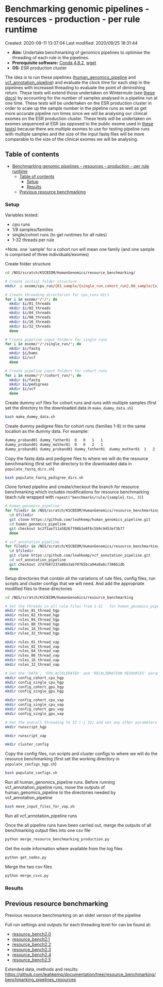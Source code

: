 # Benchmarking genomic pipelines - resources - production - per rule runtime

Created: 2020-09-11 13:37:04
Last modified: 2020/09/25 18:31:44

- **Aim:** Undertake benchmarking of genomics pipelines to optimise the threading of each rule in the pipelines.
- **Prerequisite software:** [Conda 4.8.2](https://docs.conda.io/projects/conda/en/latest/index.html), [wget](https://www.gnu.org/software/wget/)
- **OS:** ESR production cluster

The idea is to run these pipelines ([human_genomics_pipeline](https://github.com/ESR-NZ/human_genomics_pipeline) and [vcf_annotation_pipeline](https://github.com/ESR-NZ/vcf_annotation_pipeline)) and evaluate the clock time for each step in the pipelines with increased threading to evaluate the point of diminishing return. These tests will extend those undertaken on Wintermute (see [these docs](../benchmarking_pipeline_resources_wintermute.md)) by accounting for the number of samples analysed in a pipeline run at one time. These tests will be undertaken on the ESR production cluster in order to scale up the sample number in the pipeline runs as well as get more accurate pipeline run times since we will be analysing our clinical exomes on the ESR production cluster. These tests will be undertaken on exomes sequenced at ESR (as opposed to the public exome used in [these tests](../benchmarking_pipeline_resources_wintermute.md)) because there are multiple exomes to use for testing pipeline runs with multiple samples and the size of the input fastq files will be more comparable to the size of the clinical exomes we will be analysing.

## Table of contents

- [Benchmarking genomic pipelines - resources - production - per rule runtime](#benchmarking-genomic-pipelines---resources---production---per-rule-runtime)
  - [Table of contents](#table-of-contents)
    - [Setup](#setup)
    - [Results](#results)
  - [Previous resource benchmarking](#previous-resource-benchmarking)

### Setup

Variables tested:

- cpu runs
- 1/8 samples/families
- single/cohort runs (to get runtimes for all rules)
- 1-32 threads per rule

*Note. one 'sample' for a cohort run will mean one family (and one sample is comprised of three individuals/exomes)

Create folder structure

```bash
cd /NGS/scratch/KSCBIOM/HumanGenomics/resource_benchmarking/

# Create initial folder structure
mkdir -p exome/cpu_run/{01_sample/{single_run,cohort_run},08_sample/{single_run,cohort_run}}

# Create threading directories for cpu_runs dirs
for i in exome/*/*/*; do
  mkdir $i/01_threads
  mkdir $i/02_threads
  mkdir $i/04_threads
  mkdir $i/08_threads
  mkdir $i/16_threads
  mkdir $i/32_threads
  done

# Create pipeline input folders for single runs
for i in exome/*/*/single_run/*; do
  mkdir $i/fastq
  mkdir $i/bams
  mkdir $i/vcf
  done

# Create pipeline input folders for cohort runs
for i in exome/*/*/cohort_run/*; do
  mkdir $i/fastq
  mkdir $i/pedigrees
  mkdir $i/vcf
  done
```

Create dummy vcf files for cohort runs and runs with multiple samples (first set the directory to the downloaded data in `make_dummy_data.sh`)

```bash
bash make_dummy_data.sh
```

Create dummy pedigree files for cohort runs (families 1-8) in the same location as the dummy data. For example:

```txt
dummy_proband01	dummy_father01	0	0	1	1
dummy_proband01	dummy_mother01	0	0	2	1
dummy_proband01	dummy_proband01	dummy_father01	dummy_mother01	1	2

```

Copy the fastq data and pedigree files to where we will do the resource benchmarking (first set the directory to the downloaded data in `populate_fastq_dirs.sh`)

```bash
bash populate_fastq_pedigree_dirs.sh
```

Clone forked pipeline and create/checkout the branch for resource benchmarking which includes modifications for resource benchmarking (each rule wrapped with `repeat("benchmarks/rule/{sample}.tsv, 3)`)

```bash
# human_genomics_pipeline
for filedir in /NGS/scratch/KSCBIOM/HumanGenomics/resource_benchmarking/exome/*/*/*/*; do
  cd $filedir
  git clone https://github.com/leahkemp/human_genomics_pipeline.git
  cd human_genomics_pipeline
  git checkout bc2f1ae711a58267708b2e0f6c5b9c9453ef3b77
  done

# vcf_annotation_pipeline
for filedir in /NGS/scratch/KSCBIOM/HumanGenomics/resource_benchmarking/exome/*/*/*/*; do
  cd $filedir
  git clone https://github.com/leahkemp/vcf_annotation_pipeline.git
  cd vcf_annotation_pipeline
  git checkout 2747b87237a08a3ab70765bca94a9a6c7386b1db
  done
```

Setup directories that contain all the variations of rule files, config files, run scripts and cluster configs that we will need. And add the appropriate modified files to these directories

```bash
cd /NGS/scratch/KSCBIOM/HumanGenomics/resource_benchmarking

# Set the threads in all rule files from 1-32 - for human_genomics_pipeline (hgp) and vcf_annotation_pipeline (vap)
mkdir rules_01_thread_hgp
mkdir rules_02_thread_hgp
mkdir rules_04_thread_hgp
mkdir rules_08_thread_hgp
mkdir rules_16_thread_hgp
mkdir rules_32_thread_hgp

mkdir rules_01_thread_vap
mkdir rules_02_thread_vap
mkdir rules_04_thread_vap
mkdir rules_08_thread_vap
mkdir rules_16_thread_vap
mkdir rules_32_thread_vap

# Set the 'DATA', 'GPU_ACCELERATED' and 'RECALIBRATION RESOURCES' parameters - for human_genomics_pipeline (hgp) and vcf_annotation_pipeline (vap)
mkdir config_cohort_cpu_hgp
mkdir config_single_cpu_hgp
mkdir config_cohort_gpu_hgp
mkdir config_single_gpu_hgp

mkdir config_cohort_cpu_vap
mkdir config_single_cpu_vap
mkdir config_cohort_gpu_vap
mkdir config_single_gpu_vap

# Set the overall threading to 32 (-j 32) and set any other parameters - for human_genomics_pipeline (hgp) and vcf_annotation_pipeline (vap)
mkdir runscript_hgp

mkdir runscript_vap

mkdir cluster_config
```

Copy the config files, run scripts and cluster configs to where we will do the resource benchmarking (first set the working directory in `populate_configs_hgp.sh`)

```bash
bash populate_configs.sh
```

Run all human_genomics_pipeline runs. Before running vcf_annotation_pipeline runs, move the outputs of human_genomics_pipeline to the directories needed by vcf_annotation_pipeline

```bash
bash move_input_files_for_vap.sh
```

Run all vcf_annotation_pipeline runs

Once the all pipeline runs have been carried out, merge the outputs of all benchmarking output files into one csv file

```bash
python merge_resource_benchmarking_production.py
```

Get the node information where available from the log files

```bash
python get_nodes.py
```

Merge the two csv files

```bash
python merge_csvs.py
```

### Results

## Previous resource benchmarking

Previous resource benchmarking on an older version of the pipeline

Full run settings and outputs for each threading level for can be found at:

- [resource_bench2.0](https://github.com/ESR-NZ/human_genomics_pipeline/tree/resource_bench2.0)
- [resource_bench2.1](https://github.com/ESR-NZ/human_genomics_pipeline/tree/resource_bench2.1)
- [resource_bench2.2](https://github.com/ESR-NZ/human_genomics_pipeline/tree/resource_bench2.2)
- [resource_bench2.3](https://github.com/ESR-NZ/human_genomics_pipeline/tree/resource_bench2.3)
- [resource_bench2.4](https://github.com/ESR-NZ/human_genomics_pipeline/tree/resource_bench2.4)
- [resource_bench2.5](https://github.com/ESR-NZ/human_genomics_pipeline/tree/resource_bench2.5)

Extended data, methods and results: https://github.com/leahkemp/documentation/tree/resource_benchmarking/benchmarking_pipelines_resources
